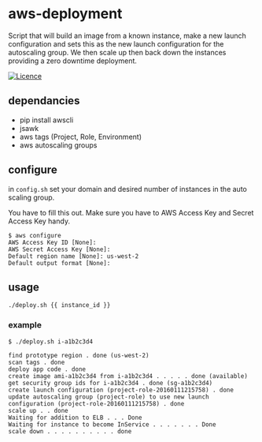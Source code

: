 # aws-deployment

Script that will build an image from a known instance, make a new launch configuration and sets this as the new launch configuration for the autoscaling group.  We then scale up then back down the instances providing a zero downtime deployment.

[![Licence](https://img.shields.io/badge/Licence-ISC-blue.svg)](https://opensource.org/licenses/ISC)

## dependancies
 * pip install awscli
 * jsawk
 * aws tags (Project, Role, Environment)
 * aws autoscaling groups

## configure
in `config.sh` set your domain and desired number of instances in the auto scaling group.

You have to fill this out. Make sure you have to AWS Access Key and Secret Access Key handy.

```
$ aws configure 
AWS Access Key ID [None]: 
AWS Secret Access Key [None]: 
Default region name [None]: us-west-2
Default output format [None]: 
```

## usage
```
./deploy.sh {{ instance_id }}
```
### example
```
$ ./deploy.sh i-a1b2c3d4

find prototype region . done (us-west-2)
scan tags . done
deploy app code . done
create image ami-a1b2c3d4 from i-a1b2c3d4 . . . . . done (available)
get security group ids for i-a1b2c3d4 . done (sg-a1b2c3d4)
create launch configuration (project-role-20160111215758) . done
update autoscaling group (project-role) to use new launch configuration (project-role-20160111215758) . done
scale up . . done
Waiting for addition to ELB . . . Done
Waiting for instance to become InService . . . . . . . Done
scale down . . . . . . . . . . done
```
